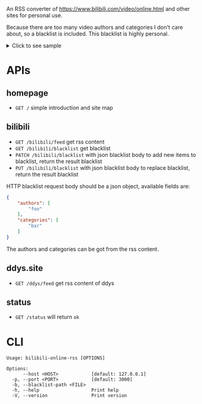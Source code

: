 An RSS converter of https://www.bilibili.com/video/online.html and other sites for personal use.

Because there are too many video authors and categories I don't care about, so a blacklist is included.
This blacklist is highly personal.
<details>
  <summary>Click to see sample</summary>

```xml
<rss version="2.0">
  <channel>
    <title>Filtered bilibili online list</title>
    <link>https://www.bilibili.com/video/online.html</link>
    <description>A filtered bilibili online list based on my blacklist</description>
    <image>
      <url>https://www.bilibili.com/favicon.ico</url>
      <title>Filtered bilibili online list</title>
      <link>https://www.bilibili.com/video/online.html</link>
    </image>
    <item>
      <title>【STN快报第七季04】在犯罪现场，我一下就知道死的人是谁了</title>
      <link>https://b23.tv/BV1K24y1s74s</link>
      <description><![CDATA[<b>author:</b> STN工作室
    <p></p>
    <b>category:</b> 单机游戏
    <p></p>
    <b>desc:</b> 我知道你们很急，但是鲍勃考迪克现在最急
    <p></p>
    <b>view:</b> 79w
    <p></p>
    <b>danmaku:</b> 9k
    <p></p>
    <img style="width:100%" src="http://i1.hdslb.com/bfs/archive/4ac32ef4680834d3989a7af96bf61746dc833b5c.jpg" width="500">]]></description>
    </item>
    <item>
      <title>小潮院长直播回放（2月11日）</title>
      <link>https://b23.tv/BV1224y1W7iJ</link>
      <description><![CDATA[<b>author:</b> 小潮team
    <p></p>
    <b>category:</b> 单机游戏
    <p></p>
    <b>desc:</b> 小潮院长直播回放（2月11日）
    <p></p>
    <b>view:</b> 37w
    <p></p>
    <b>danmaku:</b> 9k
    <p></p>
    <img style="width:100%" src="http://i1.hdslb.com/bfs/archive/869c5ecb0d4eca4594050c90c60d82cc48eb26f6.jpg" width="500">]]></description>
    </item>
    <item>
      <title>【阿斗】法国影帝出演，20万人打出8.1分，看完差点笑出内伤！经典喜剧《你丫闭嘴》</title>
      <link>https://b23.tv/BV1nM411n7Xj</link>
      <description><![CDATA[<b>author:</b> 阿斗归来了
    <p></p>
    <b>category:</b> 影视杂谈
    <p></p>
    <b>desc:</b> 喜剧电影： 

《冒牌家庭》：BV1Xe41137qt 
《土拨鼠之日》：BV1mY4y1N7qm 
《憨豆特工1》：BV1Gr4y1u7WC 
《白头神探1》：BV1vB4y1y7B7 
《白头神探2》：BV1oa41177pA 
《白头神探3》：BV1Gv4y1w7mb 
《警察学校》：BV1j5411d75R 
《虎口脱险》：BV1M7411v7ZW 

喜欢的话多多点赞、投币、收藏吧，你们的三连支持就我更新的最大动力。 
更多精彩内容，关注我的微信公众号——阿斗归来了（adouGLL）
    <p></p>
    <b>view:</b> 26w
    <p></p>
    <b>danmaku:</b> 1k
    <p></p>
    <img style="width:100%" src="http://i0.hdslb.com/bfs/archive/afc41f0e7e5c1a8cc0dc91a18b8f4bc706715983.jpg" width="500">]]></description>
    </item>
    <item>
      <title>“他只是想混口饭吃”？别再洗白吸毒明星了！</title>
      <link>https://b23.tv/BV1f54y1N7mj</link>
      <description><![CDATA[<b>author:</b> 三代鹿人
    <p></p>
    <b>category:</b> 社科·法律·心理
    <p></p>
    <b>desc:</b> 英雄枯骨无人问，倒向罪人称英雄，这是何等的悲哀？？？
    <p></p>
    <b>view:</b> 117w
    <p></p>
    <b>danmaku:</b> 6k
    <p></p>
    <img style="width:100%" src="http://i2.hdslb.com/bfs/archive/a2dee0e14ba5dec1e3e2d86f2b2038ff299b9c61.jpg" width="500">]]></description>
    </item>
    <item>
      <title>神秘灾难肆虐，全球99%人类灭亡？经典末世片《我是传奇》揭秘</title>
      <link>https://b23.tv/BV1tD4y1P7iq</link>
      <description><![CDATA[<b>author:</b> 小片片说大片
    <p></p>
    <b>category:</b> 影视杂谈
    <p></p>
    <b>desc:</b> 2012年，人类遭遇不知名灾难，纽约成为一座空城。
那些感染而没有死亡的人们，成为了“夜魔”只能夜晚出来活动，丧失理智，会攻击所有的人。
唯一的幸存者终于研究出了解药，但是只有坚持到天亮，人类才能得以延存。
关注微信公众号：小片片说大片，更多宠粉福利等你来！
    <p></p>
    <b>view:</b> 29w
    <p></p>
    <b>danmaku:</b> 1k
    <p></p>
    <img style="width:100%" src="http://i0.hdslb.com/bfs/archive/43a1e93d62c2af529718bb9f70306f33e677e100.jpg" width="500">]]></description>
    </item>
    <item>
      <title>时隔50年，再现儿时回忆【烫饭】，简单朴素却红了眼！</title>
      <link>https://b23.tv/BV1M34y1D7hb</link>
      <description><![CDATA[<b>author:</b> 老饭骨
    <p></p>
    <b>category:</b> 美食制作
    <p></p>
    <b>desc:</b> 小饭骨们 大家的儿时回忆是什么呢？
欢迎关注#纪录片第一餐#
看万家烟火 品人间美味！
    <p></p>
    <b>view:</b> 114w
    <p></p>
    <b>danmaku:</b> 1k
    <p></p>
    <img style="width:100%" src="http://i1.hdslb.com/bfs/archive/9589caa14faa5bd5b12f2e72ef86a6e323544ce4.jpg" width="500">]]></description>
    </item>
    <item>
      <title>巨无霸手撕头颅，感染者倾巢出洞！精讲《最后生还者》第5集（含剧情评价，彩蛋分享）【墨菲】</title>
      <link>https://b23.tv/BV1nR4y1i7hH</link>
      <description><![CDATA[<b>author:</b> 绝命墨菲
    <p></p>
    <b>category:</b> 影视杂谈
    <p></p>
    <b>desc:</b> 这集，感染者根本不是主角，改动内容一如既往地高水准。但是，巨无霸的欢乐时光就要开始啦！
    <p></p>
    <b>view:</b> 49w
    <p></p>
    <b>danmaku:</b> 4k
    <p></p>
    <img style="width:100%" src="http://i1.hdslb.com/bfs/archive/cca2d7a89e9bf0938a5e3bac78c9f0c922dbbb52.jpg" width="500">]]></description>
    </item>
  </channel>
</rss>

```

</details>

# APIs

## homepage

- `GET /` simple introduction and site map

## bilibili

- `GET /bilibili/feed` get rss content
- `GET /bilibili/blacklist` get blacklist
- `PATCH /bilibili/blacklist` with json blacklist body to add new items to blacklist, return the result blacklist
- `PUT /bilibili/blacklist` with json blacklist body to replace blacklist, return the result blacklist

HTTP blacklist request body should be a json object, available fields are:

```json
{
    "authors": [
        "foo"
    ],
    "categories": [
        "bar"
    ]
}

```
The authors and categories can be got from the rss content.


## ddys.site

- `GET /ddys/feed` get rss content of ddys

## status
- `GET /status` will return `ok`

# CLI
```
Usage: bilibili-online-rss [OPTIONS]

Options:
      --host <HOST>            [default: 127.0.0.1]
  -p, --port <PORT>            [default: 3000]
  -b, --blacklist-path <FILE>  
  -h, --help                   Print help
  -V, --version                Print version

```
